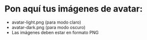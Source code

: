 # Pon aquí tus imágenes de avatar:
- avatar-light.png (para modo claro)
- avatar-dark.png (para modo oscuro)
- Las imágenes deben estar en formato PNG
